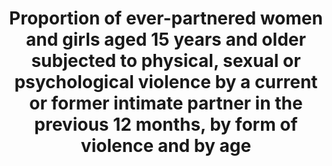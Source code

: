 ---
actual_indicator_available: Estimated Number of Rape - Revised and Legacy Definitions
  Reported to the FBI UCR Program.
actual_indicator_available_description: "This table contains estimated volume numbers\
  \ based on both the Federal Bureau of Investigation (FBI) Uniform Crime Reporting\
  \ (UCR) Program's legacy and revised definitions of rape. The data do not include\
  \ other forms of violence other than rape. The data include all rapes reported to\
  \ the FBI UCR Program and are not limited to intimate partner. In 2013, the FBI\
  \ UCR Program initiated the collection of rape data under a revised definition and\
  \ removed the term \u201Cforcible\u201D from the offense name. Column heading Year\
  \ - is the year the data represents. Column Heading Revised Rape Definitions are\
  \ the estimates of data collected under the revised rape definition: Penetration,\
  \ no matter how slight, of the vagina or anus with any body part or object, or oral\
  \ penetration by a sex organ of another person, without the consent of the victim.\
  \ (This includes the offenses of rape, sodomy, and sexual assault with an object\
  \ as converted from data submitted via the National Incident-Based Reporting System\
  \ [NIBRS].) Column Heading Legacy Rape Definition are the estimates of data collected\
  \ under the legacy rape definition: The carnal knowledge of a female forcibly and\
  \ against her will Indicator data on sexual assault is available in the NIBRS; however,\
  \ NIBRS currently represents less than 30% of the nation's population and nonresponse\
  \ cannot be modeled to adjust for bias because statistical sampling methodologies\
  \ were not used."
comments_and_limitations: "The data do not include other forms of violence other than\
  \ rape. The data include all rapes reported to the FBI UCR Program and are not limited\
  \ to intimate partner. In 2013, the Summary UCR definition of rape was changed to\
  \ \u201Cpenetration, no matter how slight, of the vagina or anus with any body part\
  \ or object, or oral penetration by a sex organ of another person, without the consent\
  \ of the victim.\u201D The new definition updated the 80-year-old historical definition\
  \ of rape which was \u201Ccarnal knowledge of a female forcibly and against her\
  \ will.\u201D Effectively, the revised definition expands rape to include both male\
  \ and female victims and offenders, and reflects the various forms of sexual penetration\
  \ understood to be rape, especially nonconsenting acts of sodomy, and sexual assaults\
  \ with objects.  https://ucr.fbi.gov/crime-in-the-u.s/2016/crime-in-the-u.s.-2016/resource-pages/rape-addendum"
computation_units: Estimated Volume Number
data_non_statistical: false
date_metadata_updated: November 2017
date_of_national_source_publication: September 2017
disaggregation_categories: NA
disaggregation_geography: National
goal_meta_link: http://unstats.un.org/sdgs/files/metadata-compilation/Metadata-Goal-5.pdf
graph: bar
graph_title: Estimated number of rapes in US
graph_type: line
has_metadata: true
indicator: 5.2.1
indicator_definition: Estimated volume number of reported rape for the revised and
  legacy definitions.
indicator_name: Proportion of ever-partnered women and girls aged 15 years and older
  subjected to physical, sexual or psychological violence by a current or former intimate
  partner in the previous 12 months, by form of violence and by age
indicator_sort_order: 05-02-01
indicator_variable: rev_rape_def
international_and_national_references: https://ucr.fbi.gov/crime-in-the-u.s/2016/crime-in-the-u.s.-2016
layout: indicator
method_of_computation: NA
national_geographical_coverage: United States
periodicity: Annual
permalink: /5-2-1/
published: true
reporting_status: complete
sdg_goal: 5
source_active_1: true
source_agency_staff_email_1: CRIMESTATSINFO@fbi.gov
source_agency_staff_name_1: FBI
source_agency_survey_dataset_1: FBI Uniform Crime Reporting Program
source_notes_1: null
source_organisation_1: FBI Uniform Crime Reporting Program
source_title_1: null
source_url_1: https://ucr.fbi.gov/crime-in-the-u.s/2016/crime-in-the-u.s.-2016
target: Eliminate all forms of violence against all women and girls in the public
  and private spheres, including trafficking and sexual and other types of exploitation.
target_id: '5.2'
time_period: Annual
title: Proportion of ever-partnered women and girls aged 15 years and older subjected
  to physical, sexual or psychological violence by a current or former intimate partner
  in the previous 12 months, by form of violence and by age
un_custodial_agency: 'UNICEF, UN Women, UNFPA, WHO, UNODC (Partnering Agencies: UNSD,
  UNDP)'
un_designated_tier: '2'
us_method_of_computation: Agencies submit data based on only one of these definitions.
  Within each population group size, the proportion of female rape victims was calculated
  from all NIBRS reports of rape, sodomy, and sexual assault with an object. For agencies
  that reported using the revised definition, the actual number of reported rapes
  was decreased by the calculated proportion to arrive at an estimate for the number
  of rapes using the legacy definition. Conversely, for agencies that reported using
  the legacy definition, the actual number of reported rapes was increased by the
  inverse of the proportion to arrive at an estimate for the number of rapes using
  the revised definition.
variable_description: null
variable_notes: null
---